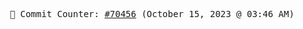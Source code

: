 <p align="center">
    <samp>
        📮 Commit Counter: <a href="https://github.com/Javascript-void0/Javascript-void0/commits/main">#70456</a> (October 15, 2023 @ 03:46 AM)
    </samp>
</p>